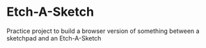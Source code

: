 # Etch-A-Sketch
 Practice project to build a browser version of something between a sketchpad and an Etch-A-Sketch
